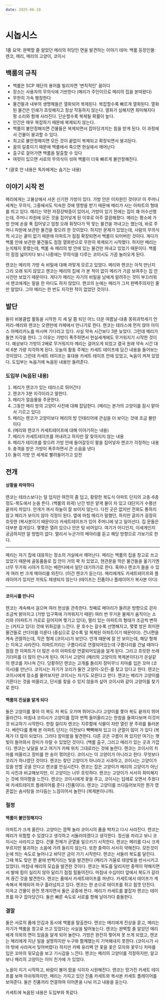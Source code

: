 ```yaml
---
date: 2025-06-10
---
```


# 시놉시스

1줄 요약: 완벽할 줄 알았던 메리의 허당인 면을 발견하는 이야기
테마: 백룸
등장인물: 렌코, 메리, 메리의 고양이, 코이시

## 백룸의 규칙

- 백룸은 SCP 재단의 용어를 빌리자면 '변칙적인' 꿈이다
- 장소는 사용자의 무의식에 기반한다 (메리가 주인이므로 메리의 집을 본따왔다)
- 무한히 가속 팽창한다
- 물건들과 내부의 생명체들은 열화되어 복제된다. 복잡할수록 빠르게 열화된다. 열화된 물건은 인쇄가 흐릿해지고 정상 작동하지 않는다. 열화가 심해지면 희미해지다 펑 소리와 함께 사라진다. 단순할수록 복제될 확률이 높다.
- 인간은 매우 복잡하기 때문에 복제되지 않는다.
- 백룸이 불안정해지면 건물들은 복제되면서 잡아당겨지는 힘을 받게 된다. 이 과정에서 건물이 붕괴할 수 있다.
- 최고로 불안정해지면 모든 것이 끝없이 복제되고 확장되면서 붕괴된다.
- 꿈의 일종이기 때문에 백룸에서 죽으면 현실에서 깨어난다
- 출구로 걸어가면 백룸을 탈출할 수 있다
- 여럿이 있으면 서로의 무의식이 섞여 백룸이 더욱 빠르게 불안정해진다.

\* (괄호 안 내용은 독자에게는 숨기는 내용)

## 이야기 시작 전

메리에게는 고물상에서 사온 신기한 가방이 있다. 가방 안은 이차원인 것이다! 이 주머니 세계는 무의식, 그중에서도 익숙한 것에 영향을 받기 때문에 메리가 사는 아파트의 형태를 띄고 있다. 메리는 약한 저장강박증이 있어서, 가방이 있기 전에는 집이 꽤 어수선했는데, 주머니 차원에 모든 것을 집어넣게 된 이후로 아주 깔끔해졌다. 메리는 평소에 가방 안에 손을 푹 집어넣고 엄청 오래 휘젓다가 딱 맞는 물건을 꺼내고는 했는데, 바로 주머니 차원에 보관한 물건을 찾으려 한 것이었다. 하지만 문제가 있었는데, 사람의 무의식적 사고는 끝이 없기 때문에 아파트가 점점 확장되면서 백룸이 되어버린 것이다. 게다가 백룸 안에 보관한 물건들도 점점 열화판으로 무한히 복제되기 시작했다. 하지만 메리는 눈치채지 못했는데, 백룸 속 메리의 방 안에 있는 물건만 꺼내고 있었기 때문이다. 백룸이 점점 넓어지다 보니 나중에는 무의식을 다루는 코이시도 가끔 놀러오게 된다.

렌코는 메리의 가방 속 비밀에 대해 까맣게 모르고 있었다. 메리와 렌코는 아직 만난지 그리 오래 되지 않았고 렌코는 메리의 집에 가 본 적이 없이 메리가 가끔 보여주는 집 안 사진만 보았기 때문이다. 게다가 메리는 자기의 비밀을 남에게 알려주는 것이 부끄러워서 렌코에게는 말을 한 마디도 하지 않았다. 렌코의 눈에는 메리가 그저 완벽주의자인 줄만 알았다. 그야 메리는 한 번도 지각한 적이 없었던 것이다.

## 발단

둘이 비봉클럽 활동을 시작한 지 세 달 쯤 되던 어느 더운 여름날-대충 몽위과학세기 언저리-메리와 렌코는 오랜만에 카페에서 만나기로 한다. 렌코는 테라스에 먼저 앉아 아이스 아메리카노를 마시며 기다리고 있다. 사실 약속 시간보다 3분 늦었다. 그런데 메리가 돌연 지각을 한다. 그 이유는 가방이 폭주하면서 현실세계에도 무거워지기 시작한 것이다. 예상보다 가방이 2배로 무거워지자 메리는 걸어오게 되었고 결국 원래 약속 시간 대비 6분 가량 지각하게 된다. 오늘의 활동 주제는 카세트 테이프에 담긴 내용을 들어보는 것이었다. 그런데 카세트 테이프는 휴대용 카세트 테이프 안에 있었고, 녹음이 켜져 있었다. 도입부는 녹음기에 녹음된 내용만 들려준다.

### 도입부 (녹음된 내용)

1. 메리가 렌코가 있는 테라스로 뛰어간다
2. 렌코가 3분 지각이라고 말한다.
3. 메리가 얼음물을 주문한다.
4. 그동안 메리 방의 고양이 사진에 대해 잡담한다. (메리는 본가의 고양이를 잠시 맡아서 기르고 있다)
5. 메리는 렌코가 고양이보다 메리의 방 인테리어에 관심을 더 보이는 것에 조금 불만이다
6. (메리와 렌코가 카세트테이프에 대해 이야기하는 내용)
7. 메리가 카세트테이프를 꺼내려고 하지만 잘 찾아지지 않는 내용
8. 메리가 테이프를 찾으려 가방 안에 들어갈듯이 팔을 집어넣자 렌코가 걱정하는 내용
9. 충격을 받은 가방이 폭주하면서 큰 소음을 낸다
10. 둘이 가방 안 세계로 빨려들어가고 암전

## 전개

#### 상황을 파악하다

렌코는 테라스보다는 덜 덥지만 여전히 좀 덥고, 황량한 복도식 아파트 단지의 고층-6층 정도-복도에서 눈을 뜬다. (백룸의 외곽) 난간 밖은 얕게 물이 차 있고 대단지가 수평선 끝까지 차있다. 안개가 껴서 하늘이 잘 보이지 않는다. 다친 곳은 없지만 전화도 통하지 않고 메리가 보이지 않아 걱정이 된다. 옆에 마침 메리가 말했던, 하지만 글자가 굉장히 흐릿한 (복사본이기 때문이다) 카세트테이프가 있어 주머니에 넣고 일어선다. 집 문들은 대부분 잠겨있다. 몇몇은 열려 있으나 안은 텅 비어있다. 여기가 어디인지, 이세계인지 궁금하지만 알 방법이 없다. 멀리서 누군가의 메아리를 듣고 해당 방향으로 가보기로 한다.

---

메리는 자기 집에 대응하는 장소의 거실에서 깨어난다. 메리는 백룸의 집을 창고로 쓰고 있었기 때문에 골동품들로 집 안이 거의 꽉 차 있었고, 현관문을 막은 물건들을 옮기기엔 너무 무거워 시야가 트이는 베란다에서 일단 대기하기로 한다. 혹여나 렌코가 들을 수 있게 여러 번 크게 메아리를 외친다. (이건 렌코가 듣는다). 메리에게도 카세트테이프와 플레이어가 있지만 끼워도 재생되지 않는다 (테이프는 진품이나 플레이어가 복사본 이다)

---

#### 코이시를 만나다

렌코는 계속해서 걸으며 여러 현상을 관측한다. 첫째로 메아리가 들려온 방향으로 걷자 조금씩 밝아지고 (가방 입구쪽에 가까워지기 때문) 여러 번 무거운 물체가 움직이는 소리와 (아파트가 가로로 길어지며 찢기고 있다), 멀리 있는 아파트의 형태가 조금씩 변하는 (커지고 있다) 것에 위화감을 느낀다. 문 호수는 갈수록 선명해지고, 몇몇 방은 희미한 물건들로 산더미를 이룬다 (중심으로 갈수록 덜 복제된 아파트이기 때문이다). 건너편을 계속 관찰하는데, 작은 형체 (코이시)가 보인다. 안개 때문에 잘 안 보이는데, 해당 형체는 이윽고 사라진다. 아파트끼리는 구름다리로 연결되어있는데 구름다리를 건널 때마다 점점 한 아파트가 더 많은 수의 아파트랑 연결되어있음을 알게 된다. 그리고 흐릿한 쓰레기더미를 더 많이 만나게 된다. 여기서 고양이 (메리의 고양이의 복제본이다)가 쏜살같이 렌코를 지나쳐 간다. 당황하던 렌코는 고개를 돌리자 장미무늬 치마를 입은 꼬마 (코이시)를 만난다. 코이시는 자기가 꼬리가 둘인 고양이-오린-를 찾고 있다고 한다. 렌코는 코이시에게 장소를 물어보지만 코이시는 자기도 모른다고 한다. 렌코는 메리가 고양이를 기른다는 것을 떠올리고, 단서를 찾을 수 있지 않을까 싶어 코이시와 같이 고양이를 찾기로 한다.

#### 백룸의 진실을 알게 되다

둘은 고양이를 쫒아 이 복도 저 복도 오가며 뛰어다니다 고양이를 쫓아 복도 끝까지 뛰어올라간다. 마침내 코이시가 고양이를 잡아 번쩍 들어올리고는 한참을 들여다보며 이것저것 비교하기 시작한다. 한참 걸리자 렌코는 지루함에 식물이 자란 열린 문 주위를 둘러본다. 베란다를 통해 본 아파트 단지는 이전보다 빽빽해져 있고 더 균열이 많이 가 있다 (복제가 더 많이 되었다). 그러다 장미밭을 발견한다. 다른 곳은 구름이 껴 있지만 여기는 햇빛이 들어와서 장미가 자랄 수 있었던 것이다. (백룸 출구, 그리고 메리가 있는 곳과 가깝다). 렌코는 낮달을 보고 여기가 카페 위치 그대로라는 것에 놀란다. 렌코는 코이시의 치마를 떠올리고 장미를 한 송이 꺾어온다. 코이시는 이 고양이가 아니라고 한다. 무엇보다 꼬리가 하나였던 것이다. 렌코는 찾던 고양이가 아니라고 사과하고, 코이시는 고양이가 있을 만할 곳을 안다고 렌코를 안심시킨다. 렌코는 잡은 고양이가 메리의 고양이가 아닌지 사진과 비교해보지만, 이 고양이는 너무 흐릿하다. 렌코는 고양이가 서서히 희미해지는 것에 의아함을 느낀다. 렌코는 코이시에게 꽃을 주고, 코이시는 답례로 오면서 주웠다며 카세트테이프 플레이어를 준다 (진품이다). 렌코는 고양이를 쓰다듬어보지만 뭔가 영혼없는 솜사탕을 쓰다듬는 느낌이어서 놀란다 (복제본이니까).

### 절정

#### 백룸이 불안정해지다

아파트가 크게 울린다. 고양이는 깜짝 놀라 코이시의 품을 박차고 다시 사라진다. 렌코는 메리가 위험할 수 있겠다고 생각하고 서둘러야겠다고 생각한다. 정신을 차리고 보니 코이시는 사라지고 없다. 건물 전체가 균열을 일으키기 시작한다. 렌코는 메리를 다시 크게 부르지만 붕괴하는 소음에 가려 들리지 않는다. 또한 중력이 서서히 약해진다. 모든것이 눈에 띄는 속도로 늘어나고 바닥은 금이 가기 시작한다. 렌코는 서둘러 복도를 달린다. 그때 복도 맞은 편 끝에 번쩍거리는 빛을 발견한다 (메리가 거울로 태양빛을 반사시키고 있었다). 마침내 메리의 모습을 발견한 것이다. 렌코는 복도를 달리지만 중력이 약해지면서 발에 힘이 실리지 않아 달리기 점점 힘들어진다. 마침내 수십미터 앞에서 복도가 갈라져 끊긴 것을 발견한다. 렌코는 품에서 카세트테이프를 꺼낸다. 카세트에서 테이프가 계속해서 복제되어 마구 흘러넘치고 있다. 렌코는 한 손으로 테이프를 쥐고 힘껏 던진다. 이윽고 건물이 완전 쪼개지면서 둘은 공중에 뜬다. 메리가 카세트를 붙잡자 렌코는 테이프를 마구 잡아당긴다. 둘은 빠른 속도로 서로를 향해 날아가다 충돌한다.

### 결말

둘은 서로의 품에 안김과 동시에 백룸을 탈출한다. 렌코는 메리에게 진상을 묻고, 메리는 자기가 백룸을 창고로 쓰고 있었다는 사실을 털어놓는다. 렌코는 완벽할 줄 알았던 메리에게 의외의 면이 있음을 알게 되어 놀란다. 가방은 완전히 찢어져 못 쓰게 되었고, 렌코는 메리에게 지난 일을 설명하지만 누구와 함께했는지 기억해내지 못한다. (코이시가 시야 밖에 사라져서 잊어버렸다) 하지만 카페 유리벽 안 꽃을 꽃은 모자와 꽃무늬 치마를 입은 꼬마의 뒷모습을 보고 기시감을 느낀다. 렌코는 메리의 고양이를 걱정하지만, 알고 보니 메리의 고양이는 이미 친가에 가 있었다.

노을이 지기 시작하고, 바람이 불어 땀을 식히자 시원해진다. 렌코는 망가진 카세트 테이프를 보며 아쉬워하지만, 메리는 가지고 있던 진품 카세트와 복사본 카세트 플레이어를 보여준다. 둘은 진품끼리 연결하여 이어폰을 나눠 끼고 내용을 듣는다.

카세트에 녹음된 내용은 도입부와 똑같다.
